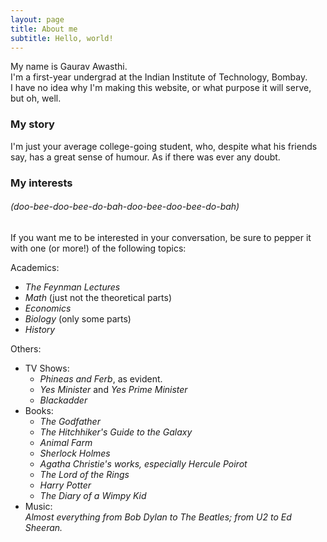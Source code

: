 ```yaml
---
layout: page
title: About me
subtitle: Hello, world!
---
```


My name is Gaurav Awasthi.  
I'm a first-year undergrad at the Indian Institute of Technology, Bombay.  
I have no idea why I'm making this website, or what purpose it will serve, but oh, well.

### My story
I'm just your average college-going student, who, despite what his friends say, has a great sense of humour. As if there was ever any doubt.  

### My interests
###### (doo-bee-doo-bee-do-bah-doo-bee-doo-bee-do-bah)
If you want me to be interested in your conversation, be sure to pepper it with one (or more!) of the following topics:  


Academics:
* _The Feynman Lectures_
* _Math_ (just not the theoretical parts)
* _Economics_
* _Biology_ (only some parts)
* _History_


Others:
* TV Shows:
  * _Phineas and Ferb_, as evident.
  * _Yes Minister_ and _Yes Prime Minister_
  * _Blackadder_ 
* Books:
  * _The Godfather_ 
  * _The Hitchhiker's Guide to the Galaxy_
  * _Animal Farm_
  * _Sherlock Holmes_
  * _Agatha Christie's works, especially Hercule Poirot_
  * _The Lord of the Rings_
  * _Harry Potter_
  * _The Diary of a Wimpy Kid_
* Music:  
  _Almost everything from Bob Dylan to The Beatles; from U2 to Ed Sheeran._



